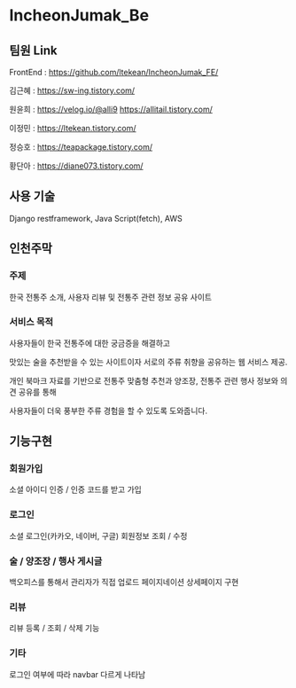 # IncheonJumak_Be

## 팀원 Link
 FrontEnd : https://github.com/ltekean/IncheonJumak_FE/
 
 김근혜 : https://sw-ing.tistory.com/
 
 원윤희 : https://velog.io/@alli9 https://allitail.tistory.com/
 
 이정민 : https://ltekean.tistory.com/
 
 정승호 : https://teapackage.tistory.com/
 
 황단아 : https://diane073.tistory.com/
 
 ## 사용 기술
Django restframework, Java Script(fetch), AWS
 
 ## 인천주막
 ### 주제
 한국 전통주 소개, 사용자 리뷰 및 전통주 관련 정보 공유 사이트
 
 ### 서비스 목적 
 사용자들이 한국 전통주에 대한 궁금증을 해결하고
 
 맛있는 술을 추천받을 수 있는 사이트이자 서로의 주류 취향을 공유하는 웹 서비스 제공.
 
 개인 북마크 자료를 기반으로 전통주 맞춤형 추천과 양조장, 전통주 관련 행사 정보와 의견 공유를 통해
 
 사용자들이 더욱 풍부한 주류 경험을 할 수 있도록 도와줍니다.
 
 ## 기능구현
 
 ### 회원가입
 소셜 아이디 인증 / 인증 코드를 받고 가입
 ### 로그인
 소셜 로그인(카카오, 네이버, 구글)
 회원정보 조회 / 수정
 ### 술 / 양조장 / 행사 게시글
 백오피스를 통해서 관리자가 직접 업로드
 페이지네이션
 상세페이지 구현
 ### 리뷰
 리뷰 등록 / 조회 / 삭제 기능
 ### 기타
 로그인 여부에 따라 navbar 다르게 나타남
 

